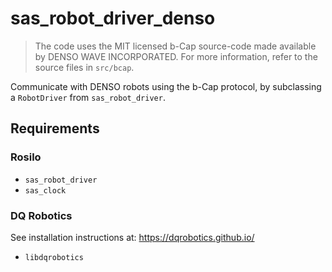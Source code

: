 # sas_robot_driver_denso
> The code uses the MIT licensed b-Cap source-code made available by DENSO WAVE INCORPORATED. For more information, refer to the source files in `src/bcap`.

Communicate with DENSO robots using the b-Cap protocol, by subclassing a `RobotDriver` from `sas_robot_driver`.

## Requirements

### Rosilo
- `sas_robot_driver`
- `sas_clock`

### DQ Robotics
See installation instructions at: https://dqrobotics.github.io/
- `libdqrobotics`
